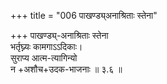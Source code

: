 +++
title = "006 पाखण्ड्य्अनाश्रिताः स्तेना"

+++
पाखण्ड्य्-अनाश्रिताः स्तेना  
भर्तृघ्न्यः कामगाऽऽदिकाः।  
सुराप्य आत्म-त्यागिन्यो  
न +अशौच+उदक-भाजनाः  ॥ ३.६ ॥